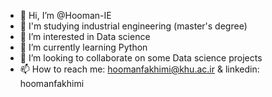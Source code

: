 - 👋 Hi, I’m @Hooman-IE
- 👋 I'm studying industrial engineering (master's degree)
- 👀 I’m interested in Data science
- 🌱 I’m currently learning Python
- 💞️ I’m looking to collaborate on some Data science projects
- 📫 How to reach me:
     hoomanfakhimi@khu.ac.ir & linkedin: hoomanfakhimi
<!---
Hooman-IE/Hooman-IE is a ✨ special ✨ repository because its `README.md` (this file) appears on your GitHub profile.
You can click the Preview link to take a look at your changes.
--->
